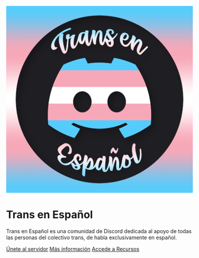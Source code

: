 ![logo](assets/img/logo.webp)

<h1><bold>Trans en Español</bold></h1>

Trans en Español es una comunidad de Discord dedicada al apoyo de todas las personas del colectivo trans, de habla exclusivamente en español.

[Únete al servidor](https://discord.gg/trans-en-espanol-550033353437347866)
[Más información](/informacion)
[Accede a Recursos](https://recursos.transespdiscord.net/)
